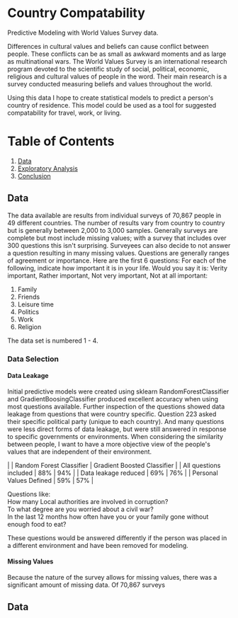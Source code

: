 # Country Compatability
Predictive Modeling with World Values Survey data. 

Differences in cultural values and beliefs can cause conflict between people. These conflicts can be as small as awkward moments and as large as multinational wars. The World Values Survey is an international research program devoted to the scientific study of social, political, economic, religious and cultural values of people in the word. Their main research is a survey conducted measuring beliefs and values throughout the world.

Using this data I hope to create statistical models to predict a person's country of residence. This model could be used as a tool for suggested compatability for travel, work, or living. 

<!-- ![](img/fredgraph.png) -->
# Table of Contents
1. [Data](#Data)
2. [Exploratory Analysis](#Exploratory-Data-Analysis)
3. [Conclusion](#Conclusion)

## Data
The data available are results from individual surveys of 70,867 people in 49 different countries. The number of results vary from country to country but is generally between 2,000 to 3,000 samples. Generally surveys are complete but most include missing values; with a survey that includes over 300 questions this isn't surprising. Surveyees can also decide to not answer a question resulting in many missing values. Questions are generally ranges of agreement or importance. Here are the first 6 questions:
For each of the following, indicate how important it is in your life. Would you say it is: Verity important, Rather important, Not very important, Not at all important:
1. Family
2. Friends
3. Leisure time
4. Politics
5. Work
6. Religion

The data set is numbered 1 - 4. 
### Data Selection
#### Data Leakage
Initial predictive models were created using sklearn RandomForestClassifier and GradientBoosingClassifier produced excellent accuracy when using most questions available. Further inspection of the questions showed data leakage from questions that were country specific. Question 223 asked their specific political party (unique to each country). And many questions were less direct forms of data leakage, but were still answered in response to specific governments or environments. When considering the similarity between people, I want to have a more objective view of the people's values that are independent of their environment. 

|  | Random Forest Classifier | Gradient Boosted Classifier |
| All questions included | 88% | 94% |
| Data leakage reduced | 69% | 76% |
| Personal Values Defined | 59% | 57% |


Questions like:  
How many Local authorities are involved in corruption?  
To what degree are you worried about a civil war?  
In the last 12 months how often have you or your family gone without enough food to eat?  

These questions would be answered differently if the person was placed in a different environment and have been removed for modeling. 

#### Missing Values
Because the nature of the survey allows for missing values, there was a significant amount of missing data. Of 70,867 surveys

## Data

